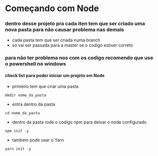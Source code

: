 # Começando com Node

### dentro desse projeto pra cada iten tem que ser criado uma nova pasta para não causar problema nas demais
 - cada pasta tem que ser criada numa branch
 - so vai ser passada para a master se o codigo estiver correto

### para não ter problema nos com os codigo recomendo que use o powershell no windows

#### check list para poder iniciar um projeto em Node
 - primeiro tem que criar uma pasta 
 ```
 mkdir nome_da_pasta
 ```
 
 - entra dentro da pasta
 ```
 cd nome_da_pasta
 ```

- dentro da pasta rode o codigo npm para deixar o node configurado
```
npm init -y
```
- tambem pode usar o Yarn
```
yarn init -y
```
